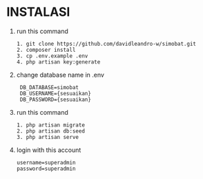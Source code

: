# INSTALASI
1. run this command
   ```
   1. git clone https://github.com/davidleandro-w/simobat.git
   2. composer install
   3. cp .env.example .env
   4. php artisan key:generate
   ```
2. change database name in .env
   ```
    DB_DATABASE=simobat
    DB_USERNAME={sesuaikan}
    DB_PASSWORD={sesuaikan}
   ```
3. run this command
    ```
    1. php artisan migrate
    2. php artisan db:seed
    3. php artisan serve
    ```
4. login with this account
   ```
   username=superadmin
   password=superadmin
   ```